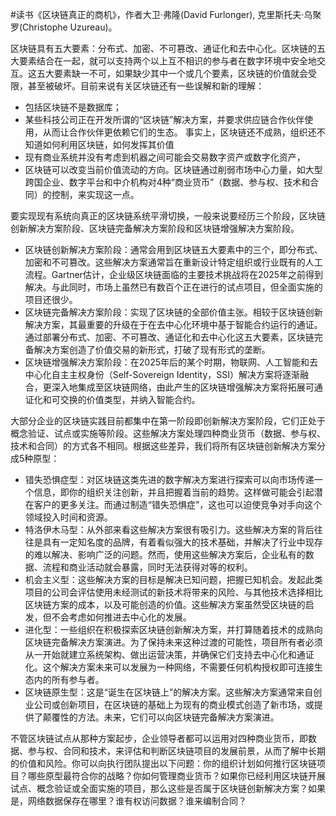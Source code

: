 \#读书《区块链真正的商机》，作者大卫·弗隆(David Furlonger), 克里斯托夫·乌聚罗(Christophe Uzureau)。

区块链具有五大要素：分布式、加密、不可篡改、通证化和去中心化。区块链的五大要素结合在一起，就可以支持两个以上互不相识的参与者在数字环境中安全地交互。这五大要素缺一不可，如果缺少其中一个或几个要素，区块链的价值就会受限，甚至被破坏。目前来说有关区块链还有一些误解和新的理解：

- 包括区块链不是数据库；
- 某些科技公司正在开发所谓的“区块链”解决方案，并要求供应链合作伙伴使用，从而让合作伙伴更依赖它们的生态。 事实上，区块链还不成熟，组织还不知道如何利用区块链，如何发挥其价值
- 现有商业系统并没有考虑到机器之间可能会交易数字资产或数字化资产，
- 区块链可以改变当前价值流动的方向。区块链通过削弱市场中心力量，如大型跨国企业、数字平台和中介机构对4种“商业货币”（数据、参与权、技术和合同）的控制，来实现这一点。

要实现现有系统向真正的区块链系统平滑切换，一般来说要经历三个阶段，区块链创新解决方案阶段、区块链完备解决方案阶段和区块链增强解决方案阶段。

- 区块链创新解决方案阶段：通常会用到区块链五大要素中的三个，即分布式、加密和不可篡改。这些解决方案通常旨在重新设计特定组织或行业既有的人工流程。Gartner估计，企业级区块链面临的主要技术挑战将在2025年之前得到解决。与此同时，市场上虽然已有数百个正在进行的试点项目，但全面实施的项目还很少。
- 区块链完备解决方案阶段：实现了区块链的全部价值主张。相较于区块链创新解决方案，其最重要的升级在于在去中心化环境中基于智能合约运行的通证。通过部署分布式、加密、不可篡改、通证化和去中心化这五大要素，区块链完备解决方案创造了价值交易的新形式，打破了现有形式的垄断。
- 区块链增强解决方案阶段：在2025年后的某个时期，物联网、人工智能和去中心化自主主权身份（Self-Sovereign Identity，SSI）解决方案将逐渐融合，更深入地集成至区块链网络，由此产生的区块链增强解决方案将拓展可通证化和可交换的价值类型，并纳入智能合约。

大部分企业的区块链实践目前都集中在第一阶段即创新解决方案阶段，它们正处于概念验证、试点或实施等阶段。这些解决方案处理四种商业货币（数据、参与权、技术和合同）的方式各不相同。根据这些差异，我们将所有区块链创新解决方案分成5种原型：

- 错失恐惧症型：对区块链这类先进的数字解决方案进行探索可以向市场传递一个信息，即你的组织关注创新，并且把握着当前的趋势。这样做可能会引起潜在客户的更多关注。而通过制造“错失恐惧症”，这也可以迫使竞争对手向这个领域投入时间和资源。 
- 特洛伊木马型：从外部来看这些解决方案很有吸引力。这些解决方案的背后往往是具有一定知名度的品牌，有着看似强大的技术基础，并解决了行业中现存的难以解决、影响广泛的问题。然而，使用这些解决方案后，企业私有的数据、流程和商业活动就会暴露，同时无法获得对等的权利。 
- 机会主义型：这些解决方案的目标是解决已知问题，把握已知机会。发起此类项目的公司会评估使用未经测试的新技术将带来的风险、与其他技术选择相比区块链方案的成本，以及可能创造的价值。这些解决方案虽然受区块链的启发，但不会考虑如何推进去中心化的发展。 
- 进化型：一些组织在积极探索区块链创新解决方案，并打算随着技术的成熟向区块链完备解决方案演进。为了保持未来这种过渡的可能性，项目所有者必须从一开始就建立系统架构、做出运营决策，并确保它们支持去中心化和通证化。这个解决方案未来可以发展为一种网络，不需要任何机构授权即可连接生态内的所有参与者。
- 区块链原生型：这是“诞生在区块链上”的解决方案。这些解决方案通常来自创业公司或创新项目，在区块链的基础上为现有的商业模式创造了新市场，或提供了颠覆性的方法。未来，它们可以向区块链完备解决方案演进。

不管区块链试点从那种方案起步，企业领导者都可以运用对四种商业货币，即数据、参与权、合同和技术，来评估和判断区块链项目的发展前景，从而了解中长期的价值和风险。你可以向执行团队提出以下问题：你的组织计划如何推行区块链项目？哪些原型最符合你的战略？你如何管理商业货币？如果你已经利用区块链开展试点、概念验证或全面实施的项目，那么这些是否属于区块链创新解决方案？如果是，网络数据保存在哪里？谁有权访问数据？谁来编制合同？